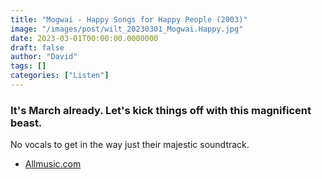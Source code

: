 ```yaml
---
title: "Mogwai - Happy Songs for Happy People (2003)"
image: "/images/post/wilt_20230301_Mogwai.Happy.jpg"
date: 2023-03-01T00:00:00.0000000
draft: false
author: "David"
tags: []
categories: ["Listen"]
---
```

### It's March already. Let's kick things off with this magnificent beast.

 No vocals to get in the way just their majestic soundtrack.

-  [Allmusic.com](https://www.allmusic.com/album/happy-songs-for-happy-people-mw0000033556)